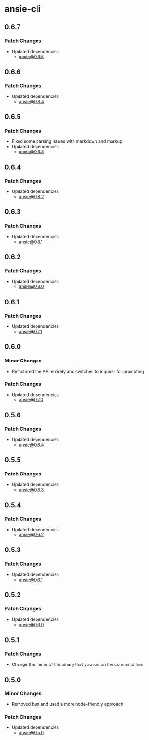 # ansie-cli

## 0.6.7

### Patch Changes

- Updated dependencies
  - ansie@0.8.5

## 0.6.6

### Patch Changes

- Updated dependencies
  - ansie@0.8.4

## 0.6.5

### Patch Changes

- Fixed some parsing issues with markdown and markup
- Updated dependencies
  - ansie@0.8.3

## 0.6.4

### Patch Changes

- Updated dependencies
  - ansie@0.8.2

## 0.6.3

### Patch Changes

- Updated dependencies
  - ansie@0.8.1

## 0.6.2

### Patch Changes

- Updated dependencies
  - ansie@0.8.0

## 0.6.1

### Patch Changes

- Updated dependencies
  - ansie@0.7.1

## 0.6.0

### Minor Changes

- Refactored the API entirely and switched to inquirer for prompting

### Patch Changes

- Updated dependencies
  - ansie@0.7.0

## 0.5.6

### Patch Changes

- Updated dependencies
  - ansie@0.6.4

## 0.5.5

### Patch Changes

- Updated dependencies
  - ansie@0.6.3

## 0.5.4

### Patch Changes

- Updated dependencies
  - ansie@0.6.2

## 0.5.3

### Patch Changes

- Updated dependencies
  - ansie@0.6.1

## 0.5.2

### Patch Changes

- Updated dependencies
  - ansie@0.6.0

## 0.5.1

### Patch Changes

- Change the name of the binary that you run on the command line

## 0.5.0

### Minor Changes

- Removed bun and used a more node-friendly approach

### Patch Changes

- Updated dependencies
  - ansie@0.5.0
